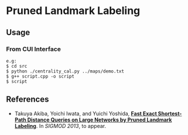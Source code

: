 Pruned Landmark Labeling
========================

## Usage

### From CUI Interface
    e.g:
    $ cd src
    $ python ./centrality_cal.py ../maps/demo.txt
    $ g++ script.cpp -o script
    $ script


## References
* Takuya Akiba, Yoichi Iwata, and Yuichi Yoshida, **[Fast Exact Shortest-Path Distance Queries on Large Networks by Pruned Landmark Labeling](http://www-imai.is.s.u-tokyo.ac.jp/~takiba/papers/sigmod13_pll.pdf)**.
In *SIGMOD 2013*, to appear.
